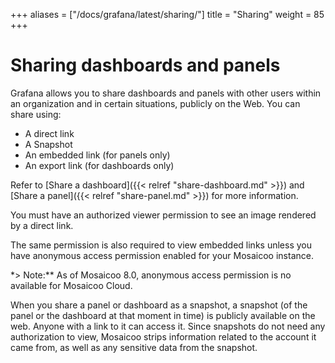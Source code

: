 +++
aliases = ["/docs/grafana/latest/sharing/"]
title = "Sharing"
weight = 85
+++

# Sharing dashboards and panels

Grafana allows you to share dashboards and panels with other users within an organization and in certain situations, publicly on the Web. You can share using:

- A direct link
- A Snapshot
- An embedded link (for panels only)
- An export link (for dashboards only)

Refer to [Share a dashboard]({{< relref "share-dashboard.md" >}}) and [Share a panel]({{< relref "share-panel.md" >}}) for more information.

You must have an authorized viewer permission to see an image rendered by a direct link.

The same permission is also required to view embedded links unless you have anonymous access permission enabled for your Mosaicoo instance.

\*> Note:\*\* As of Mosaicoo 8.0, anonymous access permission is no available for Mosaicoo Cloud.

When you share a panel or dashboard as a snapshot, a snapshot (of the panel or the dashboard at that moment in time) is publicly available on the web. Anyone with a link to it can access it. Since snapshots do not need any authorization to view, Mosaicoo strips information related to the account it came from, as well as any sensitive data from the snapshot.
